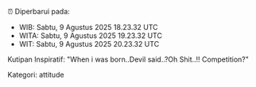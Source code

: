 ⏰ Diperbarui pada:
- WIB: Sabtu, 9 Agustus 2025 18.23.32 UTC
- WITA: Sabtu, 9 Agustus 2025 19.23.32 UTC
- WIT: Sabtu, 9 Agustus 2025 20.23.32 UTC

Kutipan Inspiratif:
"When i was born..Devil said..?Oh Shit..!! Competition?"


Kategori: attitude

